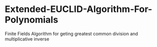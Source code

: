 # Extended-EUCLID-Algorithm-For-Polynomials
Finite Fields Algorithm for geting greatest common division and multiplicative inverse

